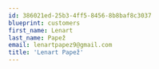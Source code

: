 ```yaml
---
id: 386021ed-25b3-4ff5-8456-8b8baf8c3037
blueprint: customers
first_name: Lenart
last_name: Papež
email: lenartpapez9@gmail.com
title: 'Lenart Papež'
---
```


